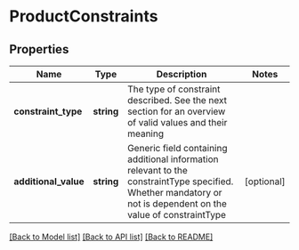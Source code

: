 # ProductConstraints

## Properties
Name | Type | Description | Notes
------------ | ------------- | ------------- | -------------
**constraint_type** | **string** | The type of constraint described.  See the next section for an overview of valid values and their meaning | 
**additional_value** | **string** | Generic field containing additional information relevant to the constraintType specified.  Whether mandatory or not is dependent on the value of constraintType | [optional] 

[[Back to Model list]](../README.md#documentation-for-models) [[Back to API list]](../README.md#documentation-for-api-endpoints) [[Back to README]](../README.md)

